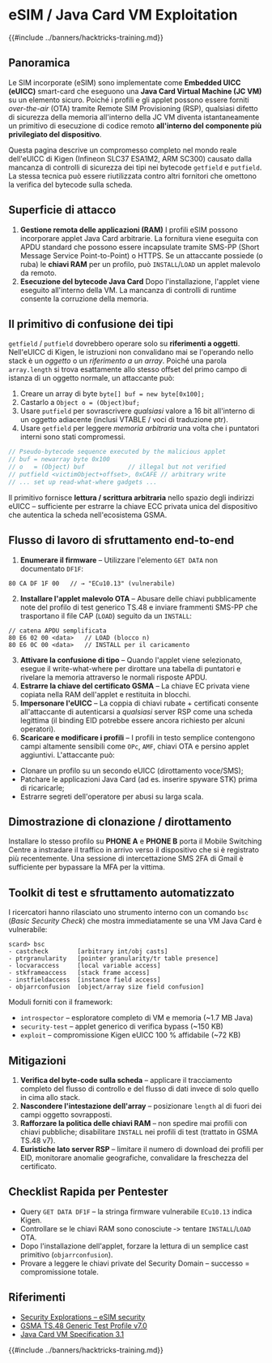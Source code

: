 # eSIM / Java Card VM Exploitation

{{#include ../banners/hacktricks-training.md}}

## Panoramica
Le SIM incorporate (eSIM) sono implementate come **Embedded UICC (eUICC)** smart-card che eseguono una **Java Card Virtual Machine (JC VM)** su un elemento sicuro. Poiché i profili e gli applet possono essere forniti *over-the-air* (OTA) tramite Remote SIM Provisioning (RSP), qualsiasi difetto di sicurezza della memoria all'interno della JC VM diventa istantaneamente un primitivo di esecuzione di codice remoto **all'interno del componente più privilegiato del dispositivo**.

Questa pagina descrive un compromesso completo nel mondo reale dell'eUICC di Kigen (Infineon SLC37 ESA1M2, ARM SC300) causato dalla mancanza di controlli di sicurezza dei tipi nei bytecode `getfield` e `putfield`. La stessa tecnica può essere riutilizzata contro altri fornitori che omettono la verifica del bytecode sulla scheda.

## Superficie di attacco
1. **Gestione remota delle applicazioni (RAM)**
I profili eSIM possono incorporare applet Java Card arbitrarie. La fornitura viene eseguita con APDU standard che possono essere incapsulate tramite SMS-PP (Short Message Service Point-to-Point) o HTTPS. Se un attaccante possiede (o ruba) le **chiavi RAM** per un profilo, può `INSTALL`/`LOAD` un applet malevolo da remoto.
2. **Esecuzione del bytecode Java Card**
Dopo l'installazione, l'applet viene eseguito all'interno della VM. La mancanza di controlli di runtime consente la corruzione della memoria.

## Il primitivo di confusione dei tipi
`getfield` / `putfield` dovrebbero operare solo su **riferimenti a oggetti**. Nell'eUICC di Kigen, le istruzioni non convalidano mai se l'operando nello stack è un *oggetto* o un *riferimento a un array*. Poiché una parola `array.length` si trova esattamente allo stesso offset del primo campo di istanza di un oggetto normale, un attaccante può:

1. Creare un array di byte `byte[] buf = new byte[0x100];`
2. Castarlo a `Object o = (Object)buf;`
3. Usare `putfield` per sovrascrivere *qualsiasi* valore a 16 bit all'interno di un oggetto adiacente (inclusi VTABLE / voci di traduzione ptr).
4. Usare `getfield` per leggere *memoria arbitraria* una volta che i puntatori interni sono stati compromessi.
```java
// Pseudo-bytecode sequence executed by the malicious applet
// buf = newarray byte 0x100
// o   = (Object) buf            // illegal but not verified
// putfield <victimObject+offset>, 0xCAFE // arbitrary write
// ... set up read-what-where gadgets ...
```
Il primitivo fornisce **lettura / scrittura arbitraria** nello spazio degli indirizzi eUICC – sufficiente per estrarre la chiave ECC privata unica del dispositivo che autentica la scheda nell'ecosistema GSMA.

## Flusso di lavoro di sfruttamento end-to-end
1. **Enumerare il firmware** – Utilizzare l'elemento `GET DATA` non documentato `DF1F`:
```
80 CA DF 1F 00   // → "ECu10.13" (vulnerabile)
```
2. **Installare l'applet malevolo OTA** – Abusare delle chiavi pubblicamente note del profilo di test generico TS.48 e inviare frammenti SMS-PP che trasportano il file CAP (`LOAD`) seguito da un `INSTALL`:
```
// catena APDU semplificata
80 E6 02 00 <data>   // LOAD (blocco n)
80 E6 0C 00 <data>   // INSTALL per il caricamento
```
3. **Attivare la confusione di tipo** – Quando l'applet viene selezionato, esegue il write-what-where per dirottare una tabella di puntatori e rivelare la memoria attraverso le normali risposte APDU.
4. **Estrarre la chiave del certificato GSMA** – La chiave EC privata viene copiata nella RAM dell'applet e restituita in blocchi.
5. **Impersonare l'eUICC** – La coppia di chiavi rubate + certificati consente all'attaccante di autenticarsi a *qualsiasi* server RSP come una scheda legittima (il binding EID potrebbe essere ancora richiesto per alcuni operatori).
6. **Scaricare e modificare i profili** – I profili in testo semplice contengono campi altamente sensibili come `OPc`, `AMF`, chiavi OTA e persino applet aggiuntivi. L'attaccante può:
* Clonare un profilo su un secondo eUICC (dirottamento voce/SMS);
* Patchare le applicazioni Java Card (ad es. inserire spyware STK) prima di ricaricarle;
* Estrarre segreti dell'operatore per abusi su larga scala.

## Dimostrazione di clonazione / dirottamento
Installare lo stesso profilo su **PHONE A** e **PHONE B** porta il Mobile Switching Centre a instradare il traffico in arrivo verso il dispositivo che si è registrato più recentemente. Una sessione di intercettazione SMS 2FA di Gmail è sufficiente per bypassare la MFA per la vittima.

## Toolkit di test e sfruttamento automatizzato
I ricercatori hanno rilasciato uno strumento interno con un comando `bsc` (*Basic Security Check*) che mostra immediatamente se una VM Java Card è vulnerabile:
```
scard> bsc
- castcheck        [arbitrary int/obj casts]
- ptrgranularity   [pointer granularity/tr table presence]
- locvaraccess     [local variable access]
- stkframeaccess   [stack frame access]
- instfieldaccess  [instance field access]
- objarrconfusion  [object/array size field confusion]
```
Moduli forniti con il framework:
* `introspector` – esploratore completo di VM e memoria (~1.7 MB Java)
* `security-test` – applet generico di verifica bypass (~150 KB)
* `exploit`       – compromissione Kigen eUICC 100 % affidabile (~72 KB)

## Mitigazioni
1. **Verifica del byte-code sulla scheda** – applicare il tracciamento completo del flusso di controllo e del flusso di dati invece di solo quello in cima allo stack.
2. **Nascondere l'intestazione dell'array** – posizionare `length` al di fuori dei campi oggetto sovrapposti.
3. **Rafforzare la politica delle chiavi RAM** – non spedire mai profili con chiavi pubbliche; disabilitare `INSTALL` nei profili di test (trattato in GSMA TS.48 v7).
4. **Euristiche lato server RSP** – limitare il numero di download dei profili per EID, monitorare anomalie geografiche, convalidare la freschezza del certificato.

## Checklist Rapida per Pentester
* Query `GET DATA DF1F` – la stringa firmware vulnerabile `ECu10.13` indica Kigen.
* Controllare se le chiavi RAM sono conosciute ‑> tentare `INSTALL`/`LOAD` OTA.
* Dopo l'installazione dell'applet, forzare la lettura di un semplice cast primitivo (`objarrconfusion`).
* Provare a leggere le chiavi private del Security Domain – successo = compromissione totale.

## Riferimenti
- [Security Explorations – eSIM security](https://security-explorations.com/esim-security.html)
- [GSMA TS.48 Generic Test Profile v7.0](https://www.gsma.com/get-involved/working-groups/gsma_resources/ts-48-v7-0-generic-euicc-test-profile-for-device-testing/)
- [Java Card VM Specification 3.1](https://docs.oracle.com/en/java/javacard/3.1/jc-vm-spec/F12650_05.pdf)

{{#include ../banners/hacktricks-training.md}}
